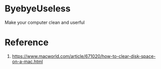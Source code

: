 # ByebyeUseless

Make your computer clean and userful

# Reference
1. https://www.macworld.com/article/671020/how-to-clear-disk-space-on-a-mac.html